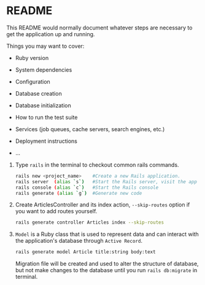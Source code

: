 # README

This README would normally document whatever steps are necessary to get the
application up and running.

Things you may want to cover:

* Ruby version

* System dependencies

* Configuration

* Database creation

* Database initialization

* How to run the test suite

* Services (job queues, cache servers, search engines, etc.)

* Deployment instructions

* ...

1. Type `rails` in the terminal to checkout common rails commands.
    ```bash
    rails new <project_name>    #Create a new Rails application.
    rails server  (alias `s`)   #Start the Rails server, visit the app at `http://localhost:3000` or `http://127.0.0.1:3000`
    rails console (alias `c`)   #Start the Rails console
    rails generate (alias `g`)  #Generate new code
    ```

1. Create ArticlesController and its index action, `--skip-routes` option if you want to add routes yourself.
    ```bash
    rails generate controller Articles index --skip-routes
    ```

1. `Model` is a Ruby class that is used to represent data and can interact with the application's database through `Active Record`.
    ```bash
    rails generate model Article title:string body:text
    ```
    Migration file will be created and used to alter the structure of database, but not make changes to the database until you run `rails db:migrate` in terminal.